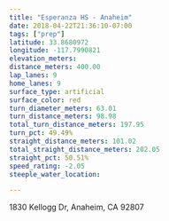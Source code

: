```yaml
---
title: "Esperanza HS - Anaheim"
date: 2018-04-22T21:36:10-07:00
tags: ["prep"]
latitude: 33.8680972
longitude: -117.7990821
elevation_meters:
distance_meters: 400.00
lap_lanes: 9
home_lanes: 9
surface_type: artificial
surface_color: red
turn_diameter_meters: 63.01
turn_distance_meters: 98.98
total_turn_distance_meters: 197.95
turn_pct: 49.49%
straight_distance_meters: 101.02
total_straight_distance_meters: 202.05
straight_pct: 50.51%
speed_rating: -2.05
steeple_water_location:

---
```

1830 Kellogg Dr, Anaheim, CA 92807

<!--more-->
